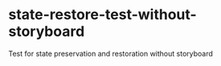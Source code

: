 state-restore-test-without-storyboard
=====================================

Test for state preservation and restoration without storyboard
